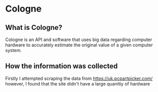 # Cologne
## What is Cologne?
Cologne is an API and software that uses big data regarding computer hardware to accurately estimate the original value of a given computer system.
## How the information was collected
Firstly I attempted scraping the data from https://uk.pcpartpicker.com/ however, I found that the site didn't have a large quanitiy of hardware